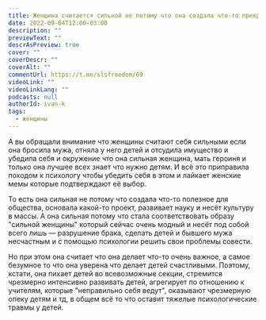 ```yaml
---
title: Женщина считается сильной не потому что она создала что-то прекрасное, а потому что разрушила брак и лишила детей отца
date: 2022-09-04T12:00-03:00
description: ""
previewText: ""
descrAsPreview: true
cover: ""
coverDescr: ""
coverAlt: ""
commentUrl: https://t.me/slsfreedom/69
videoLink: ""
videoLinkLang: ""
podcasts: null
authorId: ivan-k
tags:
  - женщины
---
```

А вы обращали внимание что женщины считают себя сильными если она бросила мужа, отняла у него детей и отсудила имущество и убедила себя и окружение что она сильная женщина, мать героиня и только она лучшее всех знает что нужно детям. И всё это приправила походом к психологу чтобы убедить себя в этом и лайкает женские мемы которые подтверждают её выбор.

То есть она сильная не потому что создала что-то полезное для общества, основала какой-то проект, развивает науку и несёт культуру в массы. А она сильная потому что стала соответствовать образу "сильной женщины" который сейчас очень модный и несёт под собой всего лишь — разрушение брака, сделать детей и бывшего мужа несчастным и с помощью психологии решить свои проблемы совести.

Но при этом она считает что она делает что-то очень важное, а самое безумное то что она уверена что делает детей счастливыми. Поэтому, кстати, она пихает детей во всевозможные секции, стремится чрезмерно интенсивно развивать детей, агрегирует по отношению к учителям, которые "неправильно себя ведут", оказывают чрезмерную опеку детям и тд, в общем всё то что оставит тяжелые психологические травмы у детей.
